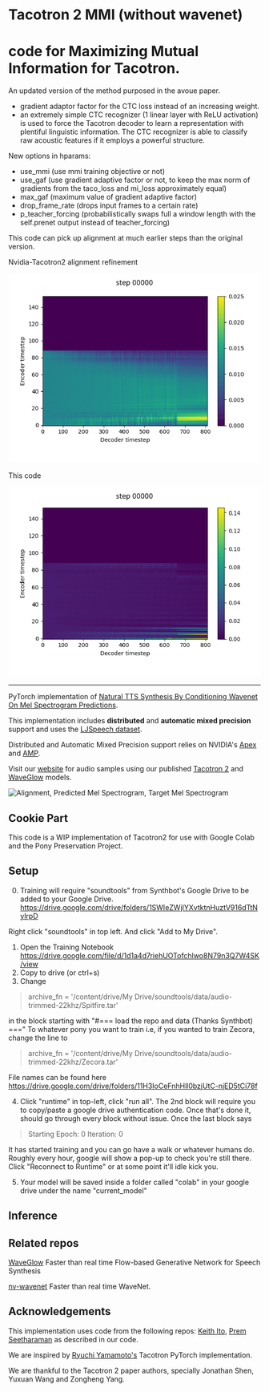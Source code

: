 # Tacotron 2 MMI (without wavenet)
# code for Maximizing Mutual Information for Tacotron.
An updated version of the method purposed in the avoue paper.
 - gradient adaptor factor for the CTC loss instead of an increasing weight.
 - an extremely simple CTC recognizer (1 linear layer with ReLU activation) is used to force the Tacotron decoder 
 to learn a representation with plentiful linguistic information. The CTC recognizer is able to classify 
 raw acoustic features if it employs a powerful structure.

New options in hparams:
 - use_mmi (use mmi training objective or not)
 - use_gaf (use gradient adaptive factor or not, to keep the max norm of gradients 
 from the taco_loss and mi_loss approximately equal)
 - max_gaf (maximum value of gradient adaptive factor)
 - drop_frame_rate (drops input frames to a certain rate)
 - p_teacher_forcing (probabilistically swaps full a window length with the self.prenet output instead of teacher_forcing)

This code can pick up alignment at much earlier steps than the original version.

Nvidia-Tacotron2 alignment refinement

![NVIDIA-Tacotron2](alignment_fig/nv.gif)

This code

![This code](alignment_fig/df_mi.gif)
 
 
---------------------------
                    

PyTorch implementation of [Natural TTS Synthesis By Conditioning
Wavenet On Mel Spectrogram Predictions](https://arxiv.org/pdf/1712.05884.pdf). 

This implementation includes **distributed** and **automatic mixed precision** support
and uses the [LJSpeech dataset](https://keithito.com/LJ-Speech-Dataset/).

Distributed and Automatic Mixed Precision support relies on NVIDIA's [Apex] and [AMP].

Visit our [website] for audio samples using our published [Tacotron 2] and
[WaveGlow] models.

![Alignment, Predicted Mel Spectrogram, Target Mel Spectrogram](tensorboard.png)


## Cookie Part
This code is a WIP implementation of Tacotron2 for use with Google Colab and the Pony Preservation Project.

## Setup
0. Training will require "soundtools" from Synthbot's Google Drive to be added to your Google Drive.
https://drive.google.com/drive/folders/1SWIeZWjIYXvtktnHuztV916dTtNylrpD

Right click "soundtools" in top left. And click "Add to My Drive".

1. Open the Training Notebook https://drive.google.com/file/d/1d1a4d7riehUOTofchlwo8N79n3Q7W4SK/view
2. Copy to drive (or ctrl+s)
3. Change
>archive_fn = '/content/drive/My Drive/soundtools/data/audio-trimmed-22khz/Spitfire.tar'

in the block starting with "#=== load the repo and data (Thanks Synthbot) ==="
To whatever pony you want to train i.e, if you wanted to train Zecora, change the line to

>archive_fn = '/content/drive/My Drive/soundtools/data/audio-trimmed-22khz/Zecora.tar'

File names can be found here https://drive.google.com/drive/folders/11H3IoCeFnhHll0bzjUtC-njED5tCi78f

4. Click "runtime" in top-left, click "run all".
The 2nd block will require you to copy/paste a google drive authentication code. Once that's done it, should go through every block without issue.
Once the last block says
>Starting Epoch: 0 Iteration: 0

It has started training and you can go have a walk or whatever humans do.
Roughly every hour, google will show a pop-up to check you're still there. Click "Reconnect to Runtime" or at some point it'll idle kick you.

5. Your model will be saved inside a folder called "colab" in your google drive under the name "current_model"

## Inference



## Related repos
[WaveGlow](https://github.com/NVIDIA/WaveGlow) Faster than real time Flow-based
Generative Network for Speech Synthesis

[nv-wavenet](https://github.com/NVIDIA/nv-wavenet/) Faster than real time
WaveNet.

## Acknowledgements
This implementation uses code from the following repos: [Keith
Ito](https://github.com/keithito/tacotron/), [Prem
Seetharaman](https://github.com/pseeth/pytorch-stft) as described in our code.

We are inspired by [Ryuchi Yamamoto's](https://github.com/r9y9/tacotron_pytorch)
Tacotron PyTorch implementation.

We are thankful to the Tacotron 2 paper authors, specially Jonathan Shen, Yuxuan
Wang and Zongheng Yang.


[WaveGlow]: https://drive.google.com/file/d/1WsibBTsuRg_SF2Z6L6NFRTT-NjEy1oTx/view?usp=sharing
[Tacotron 2]: https://drive.google.com/file/d/1c5ZTuT7J08wLUoVZ2KkUs_VdZuJ86ZqA/view?usp=sharing
[pytorch 1.0]: https://github.com/pytorch/pytorch#installation
[website]: https://nv-adlr.github.io/WaveGlow
[ignored]: https://github.com/NVIDIA/tacotron2/blob/master/hparams.py#L22
[Apex]: https://github.com/nvidia/apex
[AMP]: https://github.com/NVIDIA/apex/tree/master/apex/amp
